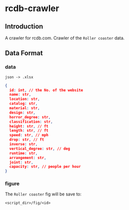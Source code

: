 # rcdb-crawler
## Introduction

A crawler for rcdb.com. Crawler of the `Roller coaster` data.



## Data Format

### data

`json -> .xlsx`

```json
{
  id: int, // the No. of the website
  name: str, 
  location: str, 
  catalog: str,
  material: str,
  design: str,
  horror_degree: str,
  classification: str,
  height: str, // ft
  length: str, // ft
  speed: str, // mph
  drop: str, // ft
  inverse: str, 
  vertical_degree: str, // deg
  runtime: str,
  arrangement: str,
  joint: str,
  capacity: str, // people per hour
}
```



### figure

The `Roller coaster` fig will be save to:

```
<script_dir>/fig/<id>
```



